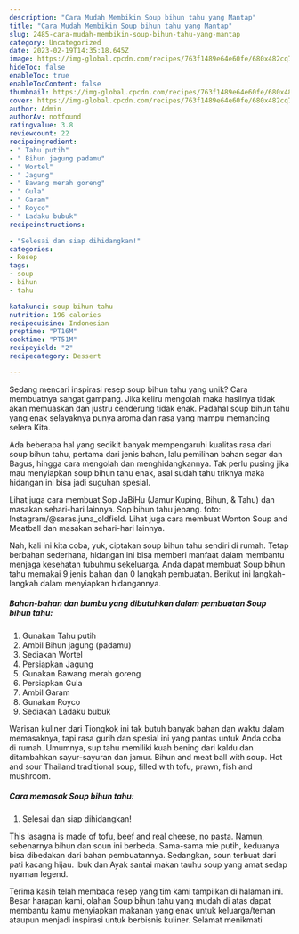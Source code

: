 ```yaml
---
description: "Cara Mudah Membikin Soup bihun tahu yang Mantap"
title: "Cara Mudah Membikin Soup bihun tahu yang Mantap"
slug: 2485-cara-mudah-membikin-soup-bihun-tahu-yang-mantap
category: Uncategorized
date: 2023-02-19T14:35:18.645Z
image: https://img-global.cpcdn.com/recipes/763f1489e64e60fe/680x482cq70/soup-bihun-tahu-foto-resep-utama.jpg
hideToc: false
enableToc: true
enableTocContent: false
thumbnail: https://img-global.cpcdn.com/recipes/763f1489e64e60fe/680x482cq70/soup-bihun-tahu-foto-resep-utama.jpg
cover: https://img-global.cpcdn.com/recipes/763f1489e64e60fe/680x482cq70/soup-bihun-tahu-foto-resep-utama.jpg
author: Admin
authorAv: notfound
ratingvalue: 3.8
reviewcount: 22
recipeingredient:
- " Tahu putih"
- " Bihun jagung padamu"
- " Wortel"
- " Jagung"
- " Bawang merah goreng"
- " Gula"
- " Garam"
- " Royco"
- " Ladaku bubuk"
recipeinstructions:

- "Selesai dan siap dihidangkan!"
categories:
- Resep
tags:
- soup
- bihun
- tahu

katakunci: soup bihun tahu 
nutrition: 196 calories
recipecuisine: Indonesian
preptime: "PT16M"
cooktime: "PT51M"
recipeyield: "2"
recipecategory: Dessert

---
```





Sedang mencari inspirasi resep soup bihun tahu yang unik? Cara membuatnya sangat gampang. Jika keliru mengolah maka hasilnya tidak akan memuaskan dan justru cenderung tidak enak. Padahal soup bihun tahu yang enak selayaknya punya aroma dan rasa yang mampu memancing selera Kita.





Ada beberapa hal yang sedikit banyak mempengaruhi kualitas rasa dari soup bihun tahu, pertama dari jenis bahan, lalu pemilihan bahan segar dan Bagus, hingga cara mengolah dan menghidangkannya. Tak perlu pusing jika mau menyiapkan soup bihun tahu enak,      asal sudah tahu triknya maka hidangan ini bisa jadi suguhan spesial.














Lihat juga cara membuat Sop JaBiHu (Jamur Kuping, Bihun, &amp; Tahu) dan masakan sehari-hari lainnya. Sop bihun tahu jepang. foto: Instagram/@saras.juna_oldfield. Lihat juga cara membuat Wonton Soup and Meatball dan masakan sehari-hari lainnya.






Nah, kali ini kita coba, yuk, ciptakan soup bihun tahu sendiri di rumah. Tetap berbahan sederhana, hidangan ini bisa memberi manfaat dalam membantu menjaga kesehatan tubuhmu sekeluarga. Anda dapat membuat Soup bihun tahu memakai 9 jenis bahan dan 0 langkah pembuatan. Berikut ini langkah-langkah dalam menyiapkan hidangannya.

<!--inarticleads1-->

##### Bahan-bahan dan bumbu yang dibutuhkan dalam pembuatan Soup bihun tahu:

1. Gunakan  Tahu putih
1. Ambil  Bihun jagung (padamu)
1. Sediakan  Wortel
1. Persiapkan  Jagung
1. Gunakan  Bawang merah goreng
1. Persiapkan  Gula
1. Ambil  Garam
1. Gunakan  Royco
1. Sediakan  Ladaku bubuk


Warisan kuliner dari Tiongkok ini tak butuh banyak bahan dan waktu dalam memasaknya, tapi rasa gurih dan spesial ini yang pantas untuk Anda coba di rumah. Umumnya, sup tahu memiliki kuah bening dari kaldu dan ditambahkan sayur-sayuran dan jamur. Bihun and meat ball with soup. Hot and sour Thailand traditional soup, filled with tofu, prawn, fish and mushroom. 

<!--inarticleads2-->

##### Cara memasak Soup bihun tahu:


1. Selesai dan siap dihidangkan!

This lasagna is made of tofu, beef and real cheese, no pasta. Namun, sebenarnya bihun dan soun ini berbeda. Sama-sama mie putih, keduanya bisa dibedakan dari bahan pembuatannya. Sedangkan, soun terbuat dari pati kacang hijau. Ibuk dan Ayak santai makan tauhu soup yang amat sedap nyaman legend. 

Terima kasih telah membaca resep yang tim kami tampilkan di halaman ini. Besar harapan kami, olahan Soup bihun tahu yang mudah di atas dapat membantu kamu menyiapkan makanan yang enak untuk keluarga/teman ataupun menjadi inspirasi untuk berbisnis kuliner. Selamat menikmati
